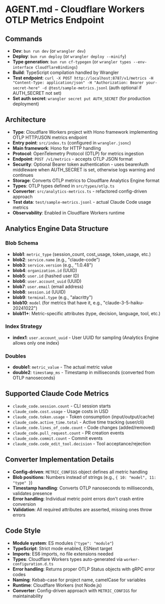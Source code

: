 # AGENT.md - Cloudflare Workers OTLP Metrics Endpoint

## Commands
- **Dev**: `bun run dev` (or `wrangler dev`)
- **Deploy**: `bun run deploy` (or `wrangler deploy --minify`)
- **Type generation**: `bun run cf-typegen` (or `wrangler types --env-interface CloudflareBindings`)
- **Build**: TypeScript compilation handled by Wrangler
- **Test endpoint**: `curl -X POST http://localhost:8787/v1/metrics -H "Content-Type: application/json" -H "Authorization: Bearer your-secret-here" -d @test/sample-metrics.jsonl` (auth optional if AUTH_SECRET not set)
- **Set auth secret**: `wrangler secret put AUTH_SECRET` (for production deployment)

## Architecture
- **Type**: Cloudflare Workers project with Hono framework implementing OTLP HTTP/JSON metrics endpoint
- **Entry point**: `src/index.ts` (configured in `wrangler.jsonc`)
- **Main framework**: Hono for HTTP handling
- **Protocol**: OpenTelemetry Protocol (OTLP) for metrics ingestion
- **Endpoint**: `POST /v1/metrics` - accepts OTLP JSON format
- **Security**: Optional Bearer token authentication - uses bearerAuth middleware when AUTH_SECRET is set, otherwise logs warning and continues
- **Storage**: Converts OTLP metrics to Cloudflare Analytics Engine format
- **Types**: OTLP types defined in `src/types/otlp.ts`
- **Converter**: `src/analytics-metrics.ts` - refactored config-driven approach
- **Test data**: `test/sample-metrics.jsonl` - actual Claude Code usage metrics
- **Observability**: Enabled in Cloudflare Workers runtime

## Analytics Engine Data Structure

### Blob Schema
- **blob1**: `metric_type` (session_count, cost_usage, token_usage, etc.)
- **blob2**: `service.name` (e.g., "claude-code")
- **blob3**: `service.version` (e.g., "1.0.48")
- **blob4**: `organization.id` (UUID)
- **blob5**: `user.id` (hashed user ID)
- **blob6**: `user.account_uuid` (UUID)
- **blob7**: `user.email` (email address)
- **blob8**: `session.id` (UUID)
- **blob9**: `terminal.type` (e.g., "alacritty")
- **blob10**: `model` (for metrics that have it, e.g., "claude-3-5-haiku-20241022")
- **blob11+**: Metric-specific attributes (type, decision, language, tool, etc.)

### Index Strategy
- **index1**: `user.account_uuid` - User UUID for sampling (Analytics Engine allows only one index)

### Doubles
- **double1**: `metric_value` - The actual metric value
- **double2**: `timestamp_ms` - Timestamp in milliseconds (converted from OTLP nanoseconds)

## Supported Claude Code Metrics
- `claude_code.session.count` - CLI session starts
- `claude_code.cost.usage` - Usage costs in USD
- `claude_code.token.usage` - Token consumption (input/output/cache)
- `claude_code.active_time.total` - Active time tracking (user/cli)
- `claude_code.lines_of_code.count` - Code changes (added/removed)
- `claude_code.pull_request.count` - PR creation events
- `claude_code.commit.count` - Commit events
- `claude_code.code_edit_tool.decision` - Tool acceptance/rejection

## Converter Implementation Details
- **Config-driven**: `METRIC_CONFIGS` object defines all metric handling
- **Blob positions**: Numbers instead of strings (e.g., `{ 10: "model", 11: "type" }`)
- **Timestamp handling**: Converts OTLP nanoseconds to milliseconds, validates presence
- **Error handling**: Individual metric point errors don't crash entire conversion
- **Validation**: All required attributes are asserted, missing ones throw errors

## Code Style
- **Module system**: ES modules (`"type": "module"`)
- **TypeScript**: Strict mode enabled, ESNext target
- **Imports**: ES6 imports, no file extensions needed
- **Types**: Cloudflare Workers types auto-generated via `worker-configuration.d.ts`
- **Error handling**: Returns proper OTLP Status objects with gRPC error codes
- **Naming**: Kebab-case for project name, camelCase for variables
- **Runtime**: Cloudflare Workers (not Node.js)
- **Converter**: Config-driven approach with `METRIC_CONFIGS` for maintainability
